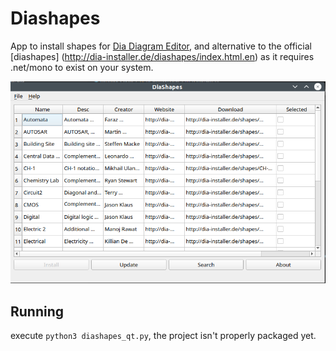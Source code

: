 # Diashapes

App to install shapes for [Dia Diagram Editor](http://dia-installer.de), and alternative to the official [diashapes]
(http://dia-installer.de/diashapes/index.html.en) as it requires .net/mono to exist on your system.


![diashapes](img/diashapes.png)

## Running

execute `python3 diashapes_qt.py`, the project isn't properly packaged yet.


